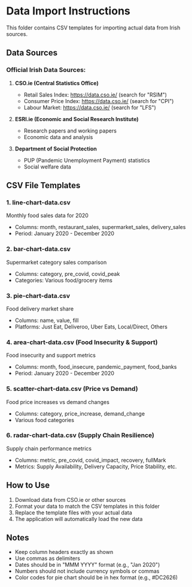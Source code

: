 # Data Import Instructions

This folder contains CSV templates for importing actual data from Irish sources.

## Data Sources

### Official Irish Data Sources:

1. **CSO.ie (Central Statistics Office)**

   - Retail Sales Index: https://data.cso.ie/ (search for "RSIM")
   - Consumer Price Index: https://data.cso.ie/ (search for "CPI")
   - Labour Market: https://data.cso.ie/ (search for "LFS")

2. **ESRI.ie (Economic and Social Research Institute)**

   - Research papers and working papers
   - Economic data and analysis

3. **Department of Social Protection**
   - PUP (Pandemic Unemployment Payment) statistics
   - Social welfare data

## CSV File Templates

### 1. line-chart-data.csv

Monthly food sales data for 2020

- Columns: month, restaurant_sales, supermarket_sales, delivery_sales
- Period: January 2020 - December 2020

### 2. bar-chart-data.csv

Supermarket category sales comparison

- Columns: category, pre_covid, covid_peak
- Categories: Various food/grocery items

### 3. pie-chart-data.csv

Food delivery market share

- Columns: name, value, fill
- Platforms: Just Eat, Deliveroo, Uber Eats, Local/Direct, Others

### 4. area-chart-data.csv (Food Insecurity & Support)

Food insecurity and support metrics

- Columns: month, food_insecure, pandemic_payment, food_banks
- Period: January 2020 - December 2020

### 5. scatter-chart-data.csv (Price vs Demand)

Food price increases vs demand changes

- Columns: category, price_increase, demand_change
- Various food categories

### 6. radar-chart-data.csv (Supply Chain Resilience)

Supply chain performance metrics

- Columns: metric, pre_covid, covid_impact, recovery, fullMark
- Metrics: Supply Availability, Delivery Capacity, Price Stability, etc.

## How to Use

1. Download data from CSO.ie or other sources
2. Format your data to match the CSV templates in this folder
3. Replace the template files with your actual data
4. The application will automatically load the new data

## Notes

- Keep column headers exactly as shown
- Use commas as delimiters
- Dates should be in "MMM YYYY" format (e.g., "Jan 2020")
- Numbers should not include currency symbols or commas
- Color codes for pie chart should be in hex format (e.g., #DC2626)
